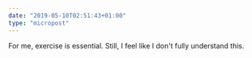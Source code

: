 ```yaml
---
date: "2019-05-10T02:51:43+01:00"
type: "micropost"
---
```

For me, exercise is essential. Still, I feel like I don't fully understand this. 